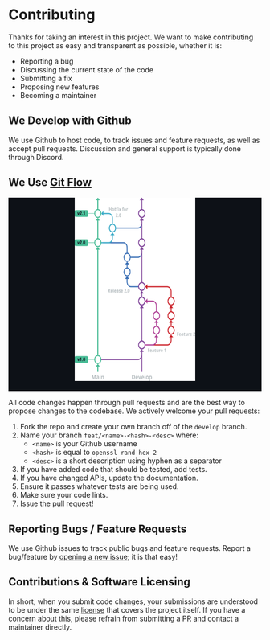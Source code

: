 # Contributing

Thanks for taking an interest in this project. We want to make contributing to this project as easy and transparent as possible, whether it is:

* Reporting a bug
* Discussing the current state of the code
* Submitting a fix
* Proposing new features
* Becoming a maintainer

## We Develop with Github

We use Github to host code, to track issues and feature requests, as well as accept pull requests. Discussion and general support is typically done through Discord.

## We Use [Git Flow](https://www.gitkraken.com/learn/git/git-flow)

<div align="center" style="background:#0d1117"><img src=".github/media/git-flow.svg" width="240" height="365" style="margin-bottom:2ch" /></div>

All code changes happen through pull requests and are the best way to propose changes to the codebase. We actively welcome your pull requests:

1. Fork the repo and create your own branch off of the `develop` branch.
2. Name your branch `feat/<name>-<hash>-<desc>` where:
   * `<name>` is your Github username
   * `<hash>` is equal to `openssl rand hex 2`
   * `<desc>` is a short description using hyphen as a separator
3. If you have added code that should be tested, add tests.
4. If you have changed APIs, update the documentation.
5. Ensure it passes whatever tests are being used.
6. Make sure your code lints.
7. Issue the pull request!

## Reporting Bugs / Feature Requests

We use Github issues to track public bugs and feature requests. Report a bug/feature by [opening a new issue](/../../issues); it is that easy!

## Contributions & Software Licensing

In short, when you submit code changes, your submissions are understood to be under the same [license](LICENSE) that covers the project itself. If you have a concern about this, please refrain from submitting a PR and contact a maintainer directly.
